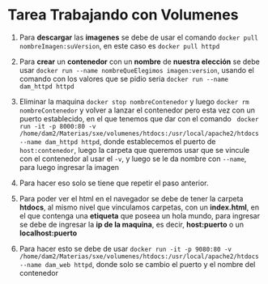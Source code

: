 # Tarea Trabajando con Volumenes

1.  Para **descargar** las **imagenes** se debe de usar el comando `docker pull nombreImagen:suVersion`, en este caso es `docker pull httpd` 

2. Para **crear** un **contenedor** con un **nombre** de **nuestra elección** se debe usar `docker run --name nombreQueElegimos imagen:version`, usando el comando con los valores que se pidio seria `docker run --name dam_httpd httpd`

3. Eliminar la maquina `docker stop nombreContenedor` y luego `docker rm nombreContenedor` y volver a lanzar el contenedor pero esta vez con un puerto establecido, en el que tenemos que dar con el comando ` docker run -it -p 8000:80 -v /home/dam2/Materias/sxe/volumenes/htdocs:/usr/local/apache2/htdocs --name dam_httpd httpd`, donde establecemos el puerto de `host:contenedor`, luego la carpeta que queremos usar que se vincule con el contenedor al usar el `-v`, y luego se le da nombre con `--name`, para luego ingresar la imagen

4. Para hacer eso solo se tiene que repetir el paso anterior.

5. Para poder ver el html en el navegador se debe de tener la carpeta **htdocs**, al mismo nivel que vinculamos carpetas, con un **index.html**, en el que contenga una **etiqueta** que poseea un hola mundo, para ingresar se debe de ingresar la **ip de la maquina**, es decir, **host:puerto**  o un **localhost:puerto**

6. Para hacer esto se debe de usar `docker run -it -p 9080:80 -v /home/dam2/Materias/sxe/volumenes/htdocs:/usr/local/apache2/htdocs --name dam_web httpd`, donde solo se cambio el puerto y el nombre del contenedor